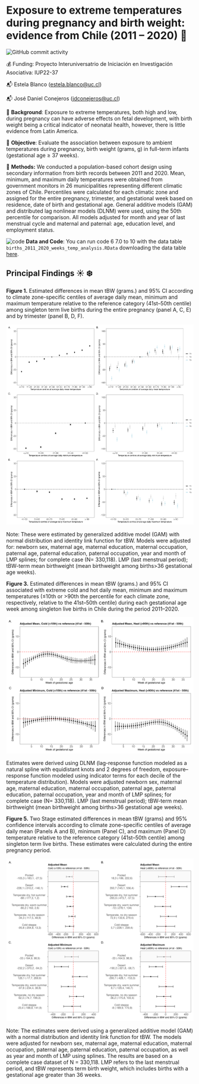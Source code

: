 
#  Exposure to extreme temperatures during pregnancy and birth weight: evidence from Chile (2011 – 2020) :baby:

![GitHub commit activity](https://img.shields.io/github/commit-activity/t/ClimChange-NewbornHealth/CIIIA-ClimateBirthWeightAnalysis)


:moneybag: Funding: Proyecto Interuniversatrio de Iniciación en Investigación Asociativa: IUP22-37

:mailbox_with_mail: Estela Blanco (<estela.blanco@uc.cl>)

:mailbox_with_mail: José Daniel Conejeros (<jdconejeros@uc.cl>)

:pushpin: **Background**: Exposure to extreme temperatures, both high and low, during pregnancy can have adverse effects on fetal development, with birth weight being a critical indicator of neonatal health, however, there is little evidence from Latin America.

:pushpin: **Objective**: Evaluate the association between exposure to ambient temperatures during pregnancy, birth weight (grams, g) in full-term infants (gestational age ≥ 37 weeks).

:pushpin: **Methods:** We conducted a population-based cohort design using secondary information from birth records between 2011 and 2020. Mean, minimum, and maximum daily temperatures were obtained from government monitors in 26 municipalities representing different climatic zones of Chile. Percentiles were calculated for each climatic zone and assigned for the entire pregnancy, trimester, and gestational week based on residence, date of birth and gestational age. General additive models (GAM) and distributed lag nonlinear models (DLNM) were used, using the 50th percentile for comparison. All models adjusted for month and year of last menstrual cycle and maternal and paternal: age, education level, and employment status.

![code](https://skillicons.dev/icons?i=r) **Data and Code**: You can run code 6 7.0 to 10 with the data table `births_2011_2020_weeks_temp_analysis.RData` downloading the data table [here](https://www.dropbox.com/scl/fi/6ngi8nfcszc0p86ozcgs2/births_2011_2020_weeks_temp_analysis.RData?rlkey=m7qdpqsy0ffx7s6g7r3hbl440&st=rl1uwsqc&dl=0).

## Principal Findings :sunny: :snowflake:

**Figure 1.** Estimated differences in mean tBW (grams.) and 95% CI according to climate zone-specific centiles of average daily mean, minimum and maximum temperature relative to the reference category (41st–50th centile) among singleton term live births during the entire pregnancy (panel A, C, E) and by trimester (panel B, D, F).

![](/Output_analysis/temp/fig/Adjusted_GAM_models_tbw_trim_full.png)

Note: These were estimated by generalized additive model (GAM) with normal distribution and identity link function for tBW. Models were adjusted for: newborn sex, maternal age, maternal education, maternal occupation, paternal age, paternal education, paternal occupation, year and month of LMP splines; for complete case (N= 330,118). LMP (last menstrual period); tBW-term mean birthweight (mean birthweight among births>36 gestational age weeks).

**Figure 3.** Estimated differences in mean tBW (grams.) and 95% CI associated with extreme cold and hot daily mean, minimum and maximum temperatures (≤10th or >90th the percentile for each climate zone, respectively, relative to the 41st–50th centile) during each gestational age week among singleton live births in Chile during the period 2011–2020. 

![](/Output_analysis/dlnm/fig/DLNM_tBW.png)

Estimates were derived using DLNM (lag-response function modeled as a natural spline with equidistant knots and 2 degrees of freedom, exposure–response function modeled using indicator terms for each decile of the temperature distribution). Models were adjusted newborn sex, maternal age, maternal education, maternal occupation, paternal age, paternal education, paternal occupation, year and month of LMP splines; for complete case (N= 330,118). LMP (last menstrual period); tBW-term mean birthweight (mean birthweight among births>36 gestational age weeks).

**Figure 5.** Two Stage estimated differences in mean tBW (grams) and 95% confidence intervals according to climate zone-specific centiles of average daily mean (Panels A and B), minimum (Panel C), and maximum (Panel D) temperature relative to the reference category (41st–50th centile) among singleton term live births. These estimates were calculated during the entire pregnancy period.

![](/Output_analysis/2Stage/2Stage_tBW.png)

Note: The estimates were derived using a generalized additive model (GAM) with a normal distribution and identity link function for tBW. The models were adjusted for newborn sex, maternal age, maternal education, maternal occupation, paternal age, paternal education, paternal occupation, as well as year and month of LMP using splines. The results are based on a complete case dataset of N = 330,118. LMP refers to the last menstrual period, and tBW represents term birth weight, which includes births with a gestational age greater than 36 weeks.

